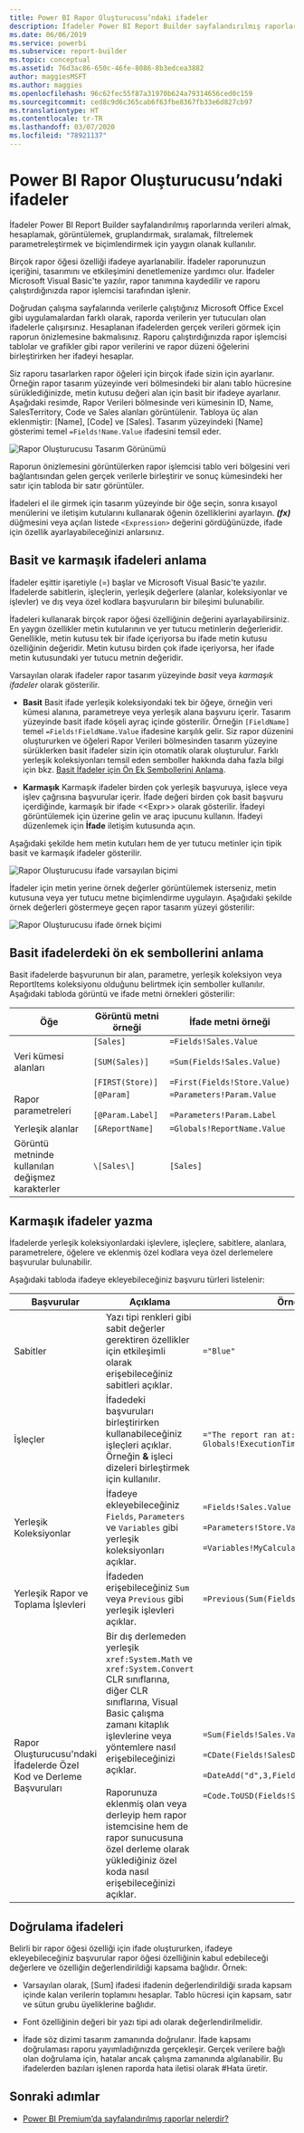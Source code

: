 ```yaml
---
title: Power BI Rapor Oluşturucusu’ndaki ifadeler
description: İfadeler Power BI Report Builder sayfalandırılmış raporlarında verileri almak, hesaplamak, görüntülemek, gruplandırmak, sıralamak, filtrelemek parametreleştirmek ve biçimlendirmek için yaygın olanak kullanılır.
ms.date: 06/06/2019
ms.service: powerbi
ms.subservice: report-builder
ms.topic: conceptual
ms.assetid: 76d3ac86-650c-46fe-8086-8b3edcea3882
author: maggiesMSFT
ms.author: maggies
ms.openlocfilehash: 96c62fec55f87a31970b624a79314656ced0c159
ms.sourcegitcommit: ced8c9d6c365cab6f63fbe8367fb33e6d827cb97
ms.translationtype: HT
ms.contentlocale: tr-TR
ms.lasthandoff: 03/07/2020
ms.locfileid: "78921137"
---
```

# <a name="expressions-in-power-bi-report-builder"></a>Power BI Rapor Oluşturucusu’ndaki ifadeler
  İfadeler Power BI Report Builder sayfalandırılmış raporlarında verileri almak, hesaplamak, görüntülemek, gruplandırmak, sıralamak, filtrelemek parametreleştirmek ve biçimlendirmek için yaygın olanak kullanılır. 
  
  Birçok rapor öğesi özelliği ifadeye ayarlanabilir. İfadeler raporunuzun içeriğini, tasarımını ve etkileşimini denetlemenize yardımcı olur. İfadeler Microsoft Visual Basic'te yazılır, rapor tanımına kaydedilir ve raporu çalıştırdığınızda rapor işlemcisi tarafından işlenir.  
  
 Doğrudan çalışma sayfalarında verilerle çalıştığınız Microsoft Office Excel gibi uygulamalardan farklı olarak, raporda verilerin yer tutucuları olan ifadelerle çalışırsınız. Hesaplanan ifadelerden gerçek verileri görmek için raporun önizlemesine bakmalısınız. Raporu çalıştırdığınızda rapor işlemcisi tablolar ve grafikler gibi rapor verilerini ve rapor düzeni öğelerini birleştirirken her ifadeyi hesaplar.  
  
 Siz raporu tasarlarken rapor öğeleri için birçok ifade sizin için ayarlanır. Örneğin rapor tasarım yüzeyinde veri bölmesindeki bir alanı tablo hücresine sürüklediğinizde, metin kutusu değeri alan için basit bir ifadeye ayarlanır. Aşağıdaki resimde, Rapor Verileri bölmesinde veri kümesinin ID, Name, SalesTerritory, Code ve Sales alanları görüntülenir. Tabloya üç alan eklenmiştir: [Name], [Code] ve [Sales]. Tasarım yüzeyindeki [Name] gösterimi temel `=Fields!Name.Value` ifadesini temsil eder.  
  
![Rapor Oluşturucusu Tasarım Görünümü](media/report-builder-expressions/report-builder-data-design-preview.png)
  
 Raporun önizlemesini görüntülerken rapor işlemcisi tablo veri bölgesini veri bağlantısından gelen gerçek verilerle birleştirir ve sonuç kümesindeki her satır için tabloda bir satır görüntüler.  
  
 İfadeleri el ile girmek için tasarım yüzeyinde bir öğe seçin, sonra kısayol menülerini ve iletişim kutularını kullanarak öğenin özelliklerini ayarlayın. ***(fx)*** düğmesini veya açılan listede `<Expression>` değerini gördüğünüzde, ifade için özellik ayarlayabileceğinizi anlarsınız. 
  
##  <a name="Types"></a> Basit ve karmaşık ifadeleri anlama  
 İfadeler eşittir işaretiyle (=) başlar ve Microsoft Visual Basic'te yazılır. İfadelerde sabitlerin, işleçlerin, yerleşik değerlere (alanlar, koleksiyonlar ve işlevler) ve dış veya özel kodlara başvuruların bir bileşimi bulunabilir.  
  
 İfadeleri kullanarak birçok rapor öğesi özelliğinin değerini ayarlayabilirsiniz. En yaygın özellikler metin kutularının ve yer tutucu metinlerin değerleridir. Genellikle, metin kutusu tek bir ifade içeriyorsa bu ifade metin kutusu özelliğinin değeridir. Metin kutusu birden çok ifade içeriyorsa, her ifade metin kutusundaki yer tutucu metnin değeridir.  
  
 Varsayılan olarak ifadeler rapor tasarım yüzeyinde *basit* veya *karmaşık ifadeler* olarak gösterilir.  
  
-   **Basit** Basit ifade yerleşik koleksiyondaki tek bir öğeye, örneğin veri kümesi alanına, parametreye veya yerleşik alana başvuru içerir. Tasarım yüzeyinde basit ifade köşeli ayraç içinde gösterilir. Örneğin `[FieldName]` temel `=Fields!FieldName.Value` ifadesine karşılık gelir. Siz rapor düzenini oluştururken ve öğeleri Rapor Verileri bölmesinden tasarım yüzeyine sürüklerken basit ifadeler sizin için otomatik olarak oluşturulur. Farklı yerleşik koleksiyonları temsil eden semboller hakkında daha fazla bilgi için bkz. [Basit İfadeler için Ön Ek Sembollerini Anlama](#DisplayText).  
  
-   **Karmaşık** Karmaşık ifadeler birden çok yerleşik başvuruya, işlece veya işlev çağrısına başvurular içerir. İfade değeri birden çok basit başvuru içerdiğinde, karmaşık bir ifade <\<Expr>> olarak gösterilir. İfadeyi görüntülemek için üzerine gelin ve araç ipucunu kullanın. İfadeyi düzenlemek için **İfade** iletişim kutusunda açın.  
  
 Aşağıdaki şekilde hem metin kutuları hem de yer tutucu metinler için tipik basit ve karmaşık ifadeler gösterilir.  
  
![Rapor Oluşturucusu ifade varsayılan biçimi](media/report-builder-expressions/report-builder-expression-default-format.png) 
  
 İfadeler için metin yerine örnek değerler görüntülemek isterseniz, metin kutusuna veya yer tutucu metne biçimlendirme uygulayın. Aşağıdaki şekilde örnek değerleri göstermeye geçen rapor tasarım yüzeyi gösterilir:  
  
![Rapor Oluşturucusu ifade örnek biçimi](media/report-builder-expressions/report-builder-expression-sample-values-format.png)  


## <a name="DisplayText"></a> Basit ifadelerdeki ön ek sembollerini anlama  

Basit ifadelerde başvurunun bir alan, parametre, yerleşik koleksiyon veya ReportItems koleksiyonu olduğunu belirtmek için semboller kullanılır. Aşağıdaki tabloda görüntü ve ifade metni örnekleri gösterilir:  
  
|Öğe|Görüntü metni örneği|İfade metni örneği|  
|----------|--------------------------|-----------------------------|  
|Veri kümesi alanları|`[Sales]`<br /><br /> `[SUM(Sales)]`<br /><br /> `[FIRST(Store)]`|`=Fields!Sales.Value`<br /><br /> `=Sum(Fields!Sales.Value)`<br /><br /> `=First(Fields!Store.Value)`|  
|Rapor parametreleri|`[@Param]`<br /><br /> `[@Param.Label]`|`=Parameters!Param.Value`<br /><br /> `=Parameters!Param.Label`|  
|Yerleşik alanlar|`[&ReportName]`|`=Globals!ReportName.Value`|  
|Görüntü metninde kullanılan değişmez karakterler|`\[Sales\]`|`[Sales]`|  
  
##  <a name="References"></a> Karmaşık ifadeler yazma  
 İfadelerde yerleşik koleksiyonlardaki işlevlere, işleçlere, sabitlere, alanlara, parametrelere, öğelere ve eklenmiş özel kodlara veya özel derlemelere başvurular bulunabilir.  
  
 Aşağıdaki tabloda ifadeye ekleyebileceğiniz başvuru türleri listelenir:  
  
|Başvurular|Açıklama|Örnek|  
|----------------|-----------------|-------------|  
|Sabitler|Yazı tipi renkleri gibi sabit değerler gerektiren özellikler için etkileşimli olarak erişebileceğiniz sabitleri açıklar.|`="Blue"`|  
|İşleçler|İfadedeki başvuruları birleştirirken kullanabileceğiniz işleçleri açıklar. Örneğin **&** işleci dizeleri birleştirmek için kullanılır.|`="The report ran at: " & Globals!ExecutionTime & "."`|  
|Yerleşik Koleksiyonlar|İfadeye ekleyebileceğiniz `Fields`, `Parameters` ve `Variables` gibi yerleşik koleksiyonları açıklar.|`=Fields!Sales.Value`<br /><br /> `=Parameters!Store.Value`<br /><br /> `=Variables!MyCalculation.Value`|  
|Yerleşik Rapor ve Toplama İşlevleri|İfadeden erişebileceğiniz `Sum` veya `Previous` gibi yerleşik işlevleri açıklar.|`=Previous(Sum(Fields!Sales.Value))`|  
|Rapor Oluşturucusu'ndaki İfadelerde Özel Kod ve Derleme Başvuruları |Bir dış derlemeden yerleşik `xref:System.Math` ve `xref:System.Convert` CLR sınıflarına, diğer CLR sınıflarına, Visual Basic çalışma zamanı kitaplık işlevlerine veya yöntemlere nasıl erişebileceğinizi açıklar.<br /><br /> Raporunuza eklenmiş olan veya derleyip hem rapor istemcisine hem de rapor sunucusuna özel derleme olarak yüklediğiniz özel koda nasıl erişebileceğinizi açıklar.|`=Sum(Fields!Sales.Value)`<br /><br /> `=CDate(Fields!SalesDate.Value)`<br /><br /> `=DateAdd("d",3,Fields!BirthDate.Value)`<br /><br /> `=Code.ToUSD(Fields!StandardCost.Value)`|  
   
##  <a name="Valid"></a> Doğrulama ifadeleri  
 Belirli bir rapor öğesi özelliği için ifade oluştururken, ifadeye ekleyebileceğiniz başvurular rapor öğesi özelliğinin kabul edebileceği değerlere ve özelliğin değerlendirildiği kapsama bağlıdır. Örnek:  
  
-   Varsayılan olarak, [Sum] ifadesi ifadenin değerlendirildiği sırada kapsam içinde kalan verilerin toplamını hesaplar. Tablo hücresi için kapsam, satır ve sütun grubu üyeliklerine bağlıdır. 
  
-   Font özelliğinin değeri bir yazı tipi adı olarak değerlendirilmelidir.  
  
-   İfade söz dizimi tasarım zamanında doğrulanır. İfade kapsamı doğrulaması raporu yayımladığınızda gerçekleşir. Gerçek verilere bağlı olan doğrulama için, hatalar ancak çalışma zamanında algılanabilir. Bu ifadelerden bazıları işlenen raporda hata iletisi olarak #Hata üretir. 

## <a name="next-steps"></a>Sonraki adımlar

- [Power BI Premium’da sayfalandırılmış raporlar nelerdir?](paginated-reports-report-builder-power-bi.md)
